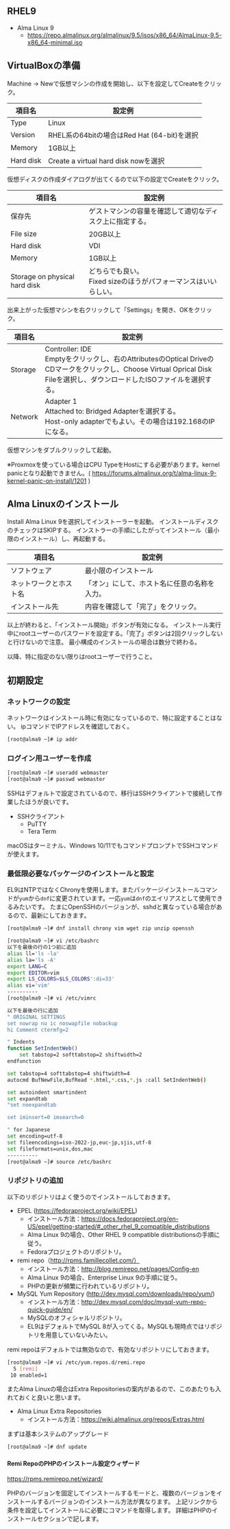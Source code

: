 ## RHEL9

- Alma Linux 9
    - https://repo.almalinux.org/almalinux/9.5/isos/x86_64/AlmaLinux-9.5-x86_64-minimal.iso

## VirtualBoxの準備

Machine -> Newで仮想マシンの作成を開始し、以下を設定してCreateをクリック。

| 項目名 | 設定例 |
| ------ | ------ |
| Type | Linux |
| Version | RHEL系の64bitの場合はRed Hat (64-bit)を選択 |
| Memory | 1GB以上 |
| Hard disk | Create a virtual hard disk nowを選択 |

仮想ディスクの作成ダイアログが出てくるので以下の設定でCreateをクリック。

| 項目名 | 設定例 |
| ------ | ------ |
| 保存先 | ゲストマシンの容量を確認して適切なディスク上に指定する。 |
| File size | 20GB以上 |
| Hard disk | VDI |
| Memory | 1GB以上 |
| Storage on physical hard disk|どちらでも良い。<br>Fixed sizeのほうがパフォーマンスはいいらしい。 |

出来上がった仮想マシンを右クリックして「Settings」を開き、OKをクリック。

| 項目名 | 設定例 |
| ------ | ------ |
| Storage | Controller: IDE<br>Emptyをクリックし、右のAttributesのOptical DriveのCDマークをクリックし、Choose Virtual Oprical Disk Fileを選択し、ダウンロードしたISOファイルを選択する。 |
| Network | Adapter 1<br>Attached to: Bridged Adapterを選択する。<br>Host-only adapterでもよい。その場合は192.168のIPになる。 |

仮想マシンをダブルクリックして起動。

※Proxmoxを使っている場合はCPU TypeをHostにする必要があります。kernel panicとなり起動できません。( https://forums.almalinux.org/t/alma-linux-9-kernel-panic-on-install/1201 )

## Alma Linuxのインストール

Install Alma Linux 9を選択してインストーラーを起動。
インストールディスクのチェックはSKIPする。
インストラーの手順にしたがってインストール（最小限のインストール）し、再起動する。

| 項目名 | 設定例 |
| ------ | ------ |
| ソフトウェア | 最小限のインストール |
| ネットワークとホスト名 | 「オン」にして、ホスト名に任意の名称を入力。 |
| インストール先 | 内容を確認して「完了」をクリック。 |

以上が終わると、「インストール開始」ボタンが有効になる。
インストール実行中にrootユーザーのパスワードを設定する。「完了」ボタンは2回クリックしないと行けないので注意。
最小構成のインストールの場合は数分で終わる。

以降、特に指定のない限りはrootユーザーで行うこと。

## 初期設定

### ネットワークの設定

ネットワークはインストール時に有効になっているので、特に設定することはない。
ipコマンドでIPアドレスを確認しておく。

```bash
[root@alma9 ~]# ip addr
```

### ログイン用ユーザーを作成

```bash
[root@alma9 ~]# useradd webmaster
[root@alma9 ~]# passwd webmaster
```

SSHはデフォルトで設定されているので、移行はSSHクライアントで接続して作業したほうが良いです。

- SSHクライアント
  - PuTTY
  - Tera Term

macOSはターミナル、Windows 10/11でもコマンドプロンプトでSSHコマンドが使えます。

### 最低限必要なパッケージのインストールと設定

EL9はNTPではなくChronyを使用します。またパッケージインストールコマンドが`yum`から`dnf`に変更されています。一応`yum`は`dnf`のエイリアスとして使用できるみたいです。
たまにOpenSSHのバージョンが、sshdと異なっている場合があるので、最新にしておきます。

```bash
[root@alma9 ~]# dnf install chrony vim wget zip unzip openssh
```

```bash
[root@alma9 ~]# vi /etc/bashrc
以下を最後の行の1つ前に追加
alias ll='ls -la'
alias la='ls -A'
export LANG=C
export EDITOR=vim
export LS_COLORS=$LS_COLORS':di=33'
alias vi='vim'
----------
[root@alma9 ~]# vi /etc/vimrc

以下を最後の行に追加
" ORIGINAL SETTINGS
set nowrap nu ic noswapfile nobackup
hi Comment ctermfg=2

" Indents
function SetIndentWeb()
    set tabstop=2 softtabstop=2 shiftwidth=2
endfunction

set tabstop=4 softtabstop=4 shiftwidth=4
autocmd BufNewFile,BufRead *.html,*.css,*.js :call SetIndentWeb()

set autoindent smartindent
set expandtab
"set noexpandtab

set iminsert=0 imsearch=0

" for Japanese
set encoding=utf-8
set fileencodings=iso-2022-jp,euc-jp,sjis,utf-8
set fileformats=unix,dos,mac
----------
[root@alma9 ~]# source /etc/bashrc
```

### リポジトリの追加

以下のリポジトリはよく使うのでインストールしておきます。

- EPEL (https://fedoraproject.org/wiki/EPEL)
  - インストール方法：https://docs.fedoraproject.org/en-US/epel/getting-started/#_other_rhel_9_compatible_distributions
  - Alma Linux 9の場合、Other RHEL 9 compatible distributionsの手順に従う。
  - Fedoraプロジェクトのリポジトリ。
- remi repo（http://rpms.famillecollet.com/）
  - インストール方法：http://blog.remirepo.net/pages/Config-en
  - Alma Linux 9の場合、Enterprise Linux 9の手順に従う。
  - PHPの更新が頻繁に行われているリポジトリ。
- MySQL Yum Repository (http://dev.mysql.com/downloads/repo/yum/)
  - インストール方法：http://dev.mysql.com/doc/mysql-yum-repo-quick-guide/en/
  - MySQLのオフィシャルリポジトリ。
  - EL9はデフォルトでMySQL 8が入ってくる。MySQLも現時点ではリポジトリを用意していないみたい。

remi repoはデフォルトでは無効なので、有効なリポジトリにしておきます。

```bash
[root@alma9 ~]# vi /etc/yum.repos.d/remi.repo
  5 [remi]
 10 enabled=1
```

またAlma Linuxの場合はExtra Repositoriesの案内があるので、このあたりも入れておくと良いと思います。

- Alma Linux Extra Repositories
  - インストール方法：https://wiki.almalinux.org/repos/Extras.html

まずは基本システムのアップグレード

```bash
[root@alma9 ~]# dnf update
```

#### Remi RepoのPHPのインストール設定ウィザード

https://rpms.remirepo.net/wizard/

PHPのバージョンを固定してインストールするモードと、複数のバージョンをインストールするバージョンのインストール方法が異なります。
上記リンクから条件を設定してインストールに必要にコマンドを取得します。
詳細はPHPのインストールセクションで記します。
